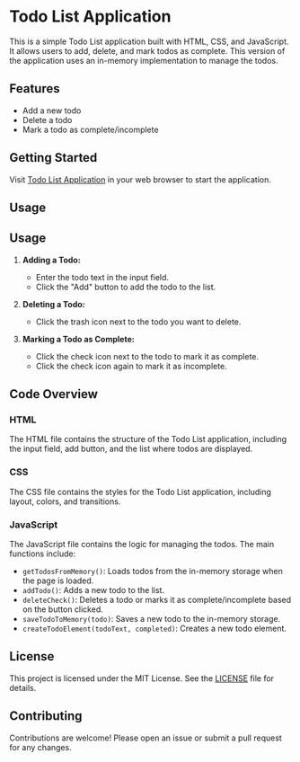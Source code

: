 # Todo List Application

This is a simple Todo List application built with HTML, CSS, and JavaScript. It allows users to add, delete, and mark todos as complete. This version of the application uses an in-memory implementation to manage the todos.

## Features

- Add a new todo
- Delete a todo
- Mark a todo as complete/incomplete

## Getting Started

Visit [Todo List Application](https://beka-birhanu.github.io/todo-list/) in your web browser to start the application.

## Usage

## Usage

1. **Adding a Todo:**

   - Enter the todo text in the input field.
   - Click the "Add" button to add the todo to the list.

2. **Deleting a Todo:**

   - Click the trash icon next to the todo you want to delete.

3. **Marking a Todo as Complete:**

   - Click the check icon next to the todo to mark it as complete.
   - Click the check icon again to mark it as incomplete.

## Code Overview

### HTML

The HTML file contains the structure of the Todo List application, including the input field, add button, and the list where todos are displayed.

### CSS

The CSS file contains the styles for the Todo List application, including layout, colors, and transitions.

### JavaScript

The JavaScript file contains the logic for managing the todos. The main functions include:

- `getTodosFromMemory()`: Loads todos from the in-memory storage when the page is loaded.
- `addTodo()`: Adds a new todo to the list.
- `deleteCheck()`: Deletes a todo or marks it as complete/incomplete based on the button clicked.
- `saveTodoToMemory(todo)`: Saves a new todo to the in-memory storage.
- `createTodoElement(todoText, completed)`: Creates a new todo element.

## License

This project is licensed under the MIT License. See the [LICENSE](LICENSE) file for details.

## Contributing

Contributions are welcome! Please open an issue or submit a pull request for any changes.
